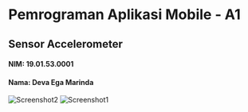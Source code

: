 # Pemrograman Aplikasi Mobile - A1
<h2>Sensor Accelerometer</h2>
<h4>NIM: 19.01.53.0001</h4>
<h4>Nama: Deva Ega Marinda</h4>

![Screenshot2](https://user-images.githubusercontent.com/68586731/146379027-cc165b37-974e-4e0c-baea-35baab834f52.jpeg)
![Screenshot1](https://user-images.githubusercontent.com/68586731/146379030-1adee700-d2ff-481c-b0cc-502d409b8a4f.jpeg)
